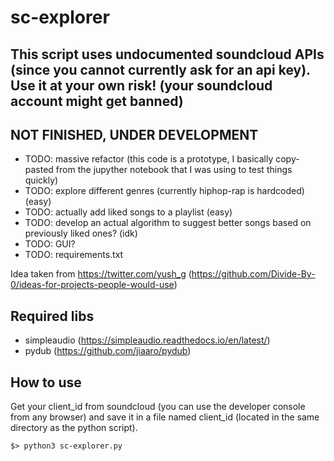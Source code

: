 # sc-explorer
## This script uses undocumented soundcloud APIs (since you cannot currently ask for an api key). Use it at your own risk! (your soundcloud account might get banned)
## NOT FINISHED, UNDER DEVELOPMENT
- TODO: massive refactor (this code is a prototype, I basically copy-pasted from the jupyther notebook that I was using to test things quickly)
- TODO: explore different genres (currently hiphop-rap is hardcoded) (easy)
- TODO: actually add liked songs to a playlist (easy)
- TODO: develop an actual algorithm to suggest better songs based on previously liked ones? (idk)
- TODO: GUI?
- TODO: requirements.txt

Idea taken from https://twitter.com/yush_g (https://github.com/Divide-By-0/ideas-for-projects-people-would-use)

## Required libs
- simpleaudio (https://simpleaudio.readthedocs.io/en/latest/)
- pydub (https://github.com/jiaaro/pydub)

## How to use
Get your client_id from soundcloud (you can use the developer console from any browser) and save it in a file named client_id (located in the same directory as the python script).
```console
$> python3 sc-explorer.py
```
